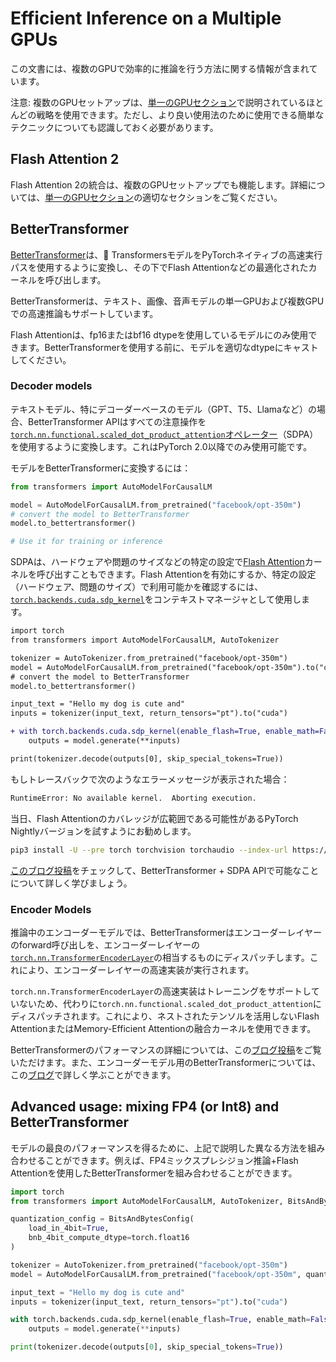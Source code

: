 <!--Copyright 2023 The HuggingFace Team. All rights reserved.

Licensed under the Apache License, Version 2.0 (the "License"); you may not use this file except in compliance with
the License. You may obtain a copy of the License at

http://www.apache.org/licenses/LICENSE-2.0

Unless required by applicable law or agreed to in writing, software distributed under the License is distributed on
an "AS IS" BASIS, WITHOUT WARRANTIES OR CONDITIONS OF ANY KIND, either express or implied. See the License for the

⚠️ Note that this file is in Markdown but contain specific syntax for our doc-builder (similar to MDX) that may not be
rendered properly in your Markdown viewer.

-->

# Efficient Inference on a Multiple GPUs

この文書には、複数のGPUで効率的に推論を行う方法に関する情報が含まれています。
<Tip>

注意: 複数のGPUセットアップは、[単一のGPUセクション](./perf_infer_gpu_one)で説明されているほとんどの戦略を使用できます。ただし、より良い使用法のために使用できる簡単なテクニックについても認識しておく必要があります。

</Tip>

## Flash Attention 2

Flash Attention 2の統合は、複数のGPUセットアップでも機能します。詳細については、[単一のGPUセクション](./perf_infer_gpu_one#Flash-Attention-2)の適切なセクションをご覧ください。

## BetterTransformer

[BetterTransformer](https://huggingface.co/docs/optimum/bettertransformer/overview)は、🤗 TransformersモデルをPyTorchネイティブの高速実行パスを使用するように変換し、その下でFlash Attentionなどの最適化されたカーネルを呼び出します。

BetterTransformerは、テキスト、画像、音声モデルの単一GPUおよび複数GPUでの高速推論もサポートしています。
<Tip>

Flash Attentionは、fp16またはbf16 dtypeを使用しているモデルにのみ使用できます。BetterTransformerを使用する前に、モデルを適切なdtypeにキャストしてください。
  
</Tip>

### Decoder models

テキストモデル、特にデコーダーベースのモデル（GPT、T5、Llamaなど）の場合、BetterTransformer APIはすべての注意操作を[`torch.nn.functional.scaled_dot_product_attention`オペレーター](https://pytorch.org/docs/master/generated/torch.nn.functional.scaled_dot_product_attention)（SDPA）を使用するように変換します。これはPyTorch 2.0以降でのみ使用可能です。

モデルをBetterTransformerに変換するには：

```python
from transformers import AutoModelForCausalLM

model = AutoModelForCausalLM.from_pretrained("facebook/opt-350m")
# convert the model to BetterTransformer
model.to_bettertransformer()

# Use it for training or inference
```

SDPAは、ハードウェアや問題のサイズなどの特定の設定で[Flash Attention](https://arxiv.org/abs/2205.14135)カーネルを呼び出すこともできます。Flash Attentionを有効にするか、特定の設定（ハードウェア、問題のサイズ）で利用可能かを確認するには、[`torch.backends.cuda.sdp_kernel`](https://pytorch.org/docs/master/backends.html#torch.backends.cuda.sdp_kernel)をコンテキストマネージャとして使用します。


```diff
import torch
from transformers import AutoModelForCausalLM, AutoTokenizer

tokenizer = AutoTokenizer.from_pretrained("facebook/opt-350m")
model = AutoModelForCausalLM.from_pretrained("facebook/opt-350m").to("cuda")
# convert the model to BetterTransformer
model.to_bettertransformer()

input_text = "Hello my dog is cute and"
inputs = tokenizer(input_text, return_tensors="pt").to("cuda")

+ with torch.backends.cuda.sdp_kernel(enable_flash=True, enable_math=False, enable_mem_efficient=False):
    outputs = model.generate(**inputs)

print(tokenizer.decode(outputs[0], skip_special_tokens=True))
```

もしトレースバックで次のようなエラーメッセージが表示された場合：


```bash
RuntimeError: No available kernel.  Aborting execution.
```

当日、Flash Attentionのカバレッジが広範囲である可能性があるPyTorch Nightlyバージョンを試すようにお勧めします。

```bash
pip3 install -U --pre torch torchvision torchaudio --index-url https://download.pytorch.org/whl/nightly/cu118
```

[このブログ投稿](https://pytorch.org/blog/out-of-the-box-acceleration/)をチェックして、BetterTransformer + SDPA APIで可能なことについて詳しく学びましょう。

### Encoder Models

推論中のエンコーダーモデルでは、BetterTransformerはエンコーダーレイヤーのforward呼び出しを、エンコーダーレイヤーの[`torch.nn.TransformerEncoderLayer`](https://pytorch.org/docs/stable/generated/torch.nn.TransformerEncoderLayer.html)の相当するものにディスパッチします。これにより、エンコーダーレイヤーの高速実装が実行されます。

`torch.nn.TransformerEncoderLayer`の高速実装はトレーニングをサポートしていないため、代わりに`torch.nn.functional.scaled_dot_product_attention`にディスパッチされます。これにより、ネストされたテンソルを活用しないFlash AttentionまたはMemory-Efficient Attentionの融合カーネルを使用できます。

BetterTransformerのパフォーマンスの詳細については、この[ブログ投稿](https://medium.com/pytorch/bettertransformer-out-of-the-box-performance-for-huggingface-transformers-3fbe27d50ab2)をご覧いただけます。また、エンコーダーモデル用のBetterTransformerについては、この[ブログ](https://pytorch.org/blog/a-better-transformer-for-fast-transformer-encoder-inference/)で詳しく学ぶことができます。


## Advanced usage: mixing FP4 (or Int8) and BetterTransformer

モデルの最良のパフォーマンスを得るために、上記で説明した異なる方法を組み合わせることができます。例えば、FP4ミックスプレシジョン推論+Flash Attentionを使用したBetterTransformerを組み合わせることができます。

```py
import torch
from transformers import AutoModelForCausalLM, AutoTokenizer, BitsAndBytesConfig

quantization_config = BitsAndBytesConfig(
    load_in_4bit=True,
    bnb_4bit_compute_dtype=torch.float16
)

tokenizer = AutoTokenizer.from_pretrained("facebook/opt-350m")
model = AutoModelForCausalLM.from_pretrained("facebook/opt-350m", quantization_config=quantization_config)

input_text = "Hello my dog is cute and"
inputs = tokenizer(input_text, return_tensors="pt").to("cuda")

with torch.backends.cuda.sdp_kernel(enable_flash=True, enable_math=False, enable_mem_efficient=False):
    outputs = model.generate(**inputs)

print(tokenizer.decode(outputs[0], skip_special_tokens=True))
```